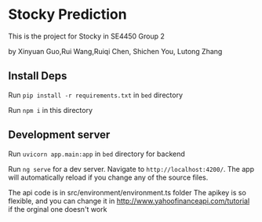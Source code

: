 # Stocky Prediction
This is the project for Stocky in SE4450
Group 2

by Xinyuan Guo,Rui Wang,Ruiqi Chen, Shichen You, Lutong Zhang

## Install Deps

Run `pip install -r requirements.txt` in `bed` directory

Run `npm i` in this directory

## Development server

Run `uvicorn app.main:app` in `bed` directory for backend

Run `ng serve` for a dev server. Navigate to `http://localhost:4200/`. The app will automatically reload if you change any of the source files.

The api code is in src/environment/environment.ts folder
The apikey is so flexible, and you can change it in http://www.yahoofinanceapi.com/tutorial if the orginal one doesn't work
